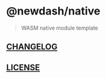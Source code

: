 # @newdash/native

> WASM native module template

## [CHANGELOG](./CHANGELOG.md)

## [LICENSE](./LICENSE)
